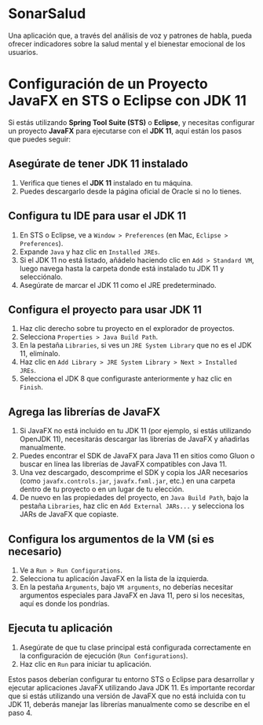 # SonarSalud

Una aplicación que, a través del análisis de voz y patrones de habla, pueda ofrecer indicadores sobre la salud mental y
el bienestar emocional de los usuarios.

# Configuración de un Proyecto JavaFX en STS o Eclipse con JDK 11

Si estás utilizando **Spring Tool Suite (STS)** o **Eclipse**, y necesitas configurar un proyecto **JavaFX** para
ejecutarse con el **JDK 11**, aquí están los pasos que puedes seguir:

## Asegúrate de tener JDK 11 instalado

1. Verifica que tienes el **JDK 11** instalado en tu máquina.
2. Puedes descargarlo desde la página oficial de Oracle si no lo tienes.

## Configura tu IDE para usar el JDK 11

1. En STS o Eclipse, ve a `Window > Preferences` (en Mac, `Eclipse > Preferences`).
2. Expande `Java` y haz clic en `Installed JREs`.
3. Si el JDK 11 no está listado, añádelo haciendo clic en `Add > Standard VM`, luego navega hasta la carpeta donde está
   instalado tu JDK 11 y selecciónalo.
4. Asegúrate de marcar el JDK 11 como el JRE predeterminado.

## Configura el proyecto para usar JDK 11

1. Haz clic derecho sobre tu proyecto en el explorador de proyectos.
2. Selecciona `Properties > Java Build Path`.
3. En la pestaña `Libraries`, si ves un `JRE System Library` que no es el JDK 11, elimínalo.
4. Haz clic en `Add Library > JRE System Library > Next > Installed JREs`.
5. Selecciona el JDK 8 que configuraste anteriormente y haz clic en `Finish`.

## Agrega las librerías de JavaFX

1. Si JavaFX no está incluido en tu JDK 11 (por ejemplo, si estás utilizando OpenJDK 11), necesitarás descargar las
   librerías de JavaFX y añadirlas manualmente.
2. Puedes encontrar el SDK de JavaFX para Java 11 en sitios como Gluon o buscar en línea las librerías de JavaFX
   compatibles con Java 11.
3. Una vez descargado, descomprime el SDK y copia los JAR necesarios (como `javafx.controls.jar`, `javafx.fxml.jar`,
   etc.) en una carpeta dentro de tu proyecto o en un lugar de tu elección.
4. De nuevo en las propiedades del proyecto, en `Java Build Path`, bajo la pestaña `Libraries`, haz clic en
   `Add External JARs...` y selecciona los JARs de JavaFX que copiaste.

## Configura los argumentos de la VM (si es necesario)

1. Ve a `Run > Run Configurations`.
2. Selecciona tu aplicación JavaFX en la lista de la izquierda.
3. En la pestaña `Arguments`, bajo `VM arguments`, no deberías necesitar argumentos especiales para JavaFX en Java 11,
   pero si los necesitas, aquí es donde los pondrías.

## Ejecuta tu aplicación

1. Asegúrate de que tu clase principal está configurada correctamente en la configuración de ejecución
   (`Run Configurations`).
2. Haz clic en `Run` para iniciar tu aplicación.

Estos pasos deberían configurar tu entorno STS o Eclipse para desarrollar y ejecutar aplicaciones JavaFX utilizando Java
JDK 11. Es importante recordar que si estás utilizando una versión de JavaFX que no está incluida con tu JDK 11, deberás
manejar las librerías manualmente como se describe en el paso 4.
